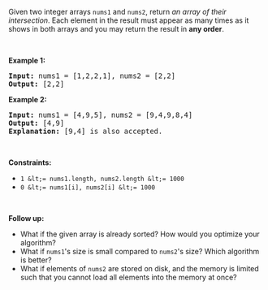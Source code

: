 Given two integer arrays `` nums1 `` and `` nums2 ``, return _an array of their intersection_. Each element in the result must appear as many times as it shows in both arrays and you may return the result in __any order__.

&nbsp;

__Example 1:__

<pre>
<strong>Input:</strong> nums1 = [1,2,2,1], nums2 = [2,2]
<strong>Output:</strong> [2,2]
</pre>

__Example 2:__

<pre>
<strong>Input:</strong> nums1 = [4,9,5], nums2 = [9,4,9,8,4]
<strong>Output:</strong> [4,9]
<strong>Explanation:</strong> [9,4] is also accepted.
</pre>

&nbsp;

__Constraints:__

*   `` 1 &lt;= nums1.length, nums2.length &lt;= 1000 ``
*   `` 0 &lt;= nums1[i], nums2[i] &lt;= 1000 ``

&nbsp;

__Follow up:__

*   What if the given array is already sorted? How would you optimize your algorithm?
*   What if `` nums1 ``'s size is small compared to `` nums2 ``'s size? Which algorithm is better?
*   What if elements of `` nums2 `` are stored on disk, and the memory is limited such that you cannot load all elements into the memory at once?